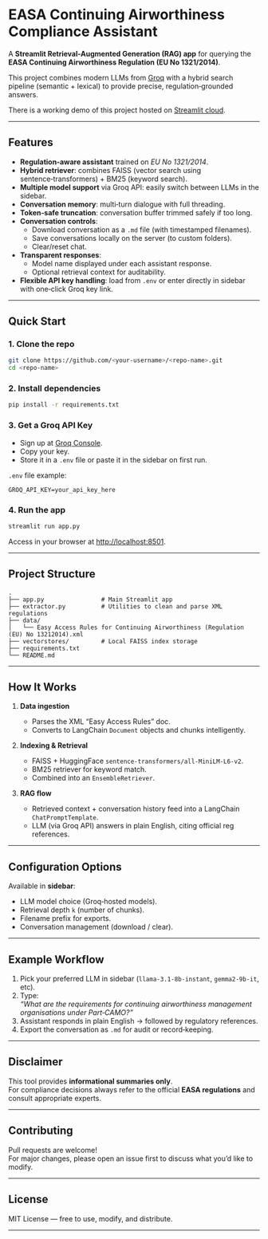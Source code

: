 # EASA Continuing Airworthiness Compliance Assistant  

A **Streamlit Retrieval-Augmented Generation (RAG) app** for querying the **EASA Continuing Airworthiness Regulation (EU No 1321/2014)**.  

This project combines modern LLMs from [Groq](https://groq.com/) with a hybrid search pipeline (semantic + lexical) to provide precise, regulation‑grounded answers.  

There is a working demo of this project hosted on [Streamlit cloud](https://easa-continuing-airworthiness-regulations.streamlit.app/).  

---

## Features

- **Regulation‑aware assistant** trained on *EU No 1321/2014*.  
- **Hybrid retriever**: combines FAISS (vector search using sentence‑transformers) + BM25 (keyword search).  
- **Multiple model support** via Groq API: easily switch between LLMs in the sidebar.  
- **Conversation memory**: multi‑turn dialogue with full threading.  
- **Token‑safe truncation**: conversation buffer trimmed safely if too long.  
- **Conversation controls**:  
  - Download conversation as a `.md` file (with timestamped filenames).  
  - Save conversations locally on the server (to custom folders).  
  - Clear/reset chat.  
- **Transparent responses**:  
  - Model name displayed under each assistant response.  
  - Optional retrieval context for auditability.  
- **Flexible API key handling**: load from `.env` or enter directly in sidebar with one‑click Groq key link.

---

## Quick Start

### 1. Clone the repo
```bash
git clone https://github.com/<your-username>/<repo-name>.git
cd <repo-name>
```

### 2. Install dependencies
```bash
pip install -r requirements.txt
```

### 3. Get a Groq API Key  
- Sign up at [Groq Console](https://console.groq.com/keys).  
- Copy your key.  
- Store it in a `.env` file or paste it in the sidebar on first run.

`.env` file example:
```env
GROQ_API_KEY=your_api_key_here
```

### 4. Run the app
```bash
streamlit run app.py
```

Access in your browser at [http://localhost:8501](http://localhost:8501).

---

## Project Structure

```
.
├── app.py                # Main Streamlit app
├── extractor.py          # Utilities to clean and parse XML regulations
├── data/
│   └── Easy Access Rules for Continuing Airworthiness (Regulation (EU) No 13212014).xml
├── vectorstores/         # Local FAISS index storage
├── requirements.txt
└── README.md
```

---

## How It Works

1. **Data ingestion**
   - Parses the XML “Easy Access Rules” doc.
   - Converts to LangChain `Document` objects and chunks intelligently.

2. **Indexing & Retrieval**
   - FAISS + HuggingFace `sentence-transformers/all-MiniLM-L6-v2`.
   - BM25 retriever for keyword match.
   - Combined into an `EnsembleRetriever`.

3. **RAG flow**
   - Retrieved context + conversation history feed into a LangChain `ChatPromptTemplate`.
   - LLM (via Groq API) answers in plain English, citing official reg references.

---

## Configuration Options

Available in **sidebar**:
- LLM model choice (Groq‑hosted models).
- Retrieval depth `k` (number of chunks).  
- Filename prefix for exports.  
- Conversation management (download / clear).

---

## Example Workflow
1. Pick your preferred LLM in sidebar (`llama-3.1-8b-instant`, `gemma2-9b-it`, etc).  
2. Type:  
   *“What are the requirements for continuing airworthiness management organisations under Part‑CAMO?”*  
3. Assistant responds in plain English → followed by regulatory references.  
4. Export the conversation as `.md` for audit or record‑keeping.  

---

## Disclaimer
This tool provides **informational summaries only**.  
For compliance decisions always refer to the official **EASA regulations** and consult appropriate experts.  

---

## Contributing
Pull requests are welcome!  
For major changes, please open an issue first to discuss what you’d like to modify.  

---

## License
MIT License — free to use, modify, and distribute.  

---
